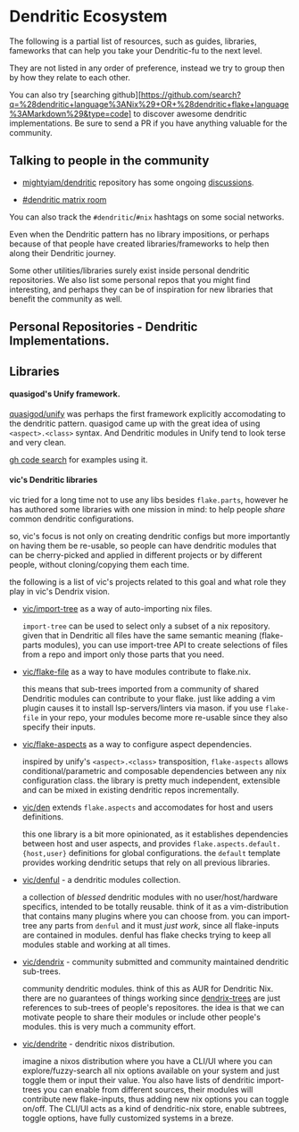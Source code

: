 # Dendritic Ecosystem

The following is a partial list of resources, such as guides, libraries, fameworks that can help you take your Dendritic-fu to the next level.

They are not listed in any order of preference, instead we try to group then by how they relate to each other.

You can also try [searching github][https://github.com/search?q=%28dendritic+language%3ANix%29+OR+%28dendritic+flake+language%3AMarkdown%29&type=code] to discover awesome dendritic implementations. Be sure to send a PR if you have anything valuable for the community.

## Talking to people in the community

- [mightyiam/dendritic](https://github.com/mightyiam/dendritic) repository has some ongoing [discussions](https://github.com/mightyiam/dendritic/discussions).

- [#dendritic matrix room](https://matrix.to/#/#dendritic:matrix.org)

You can also track the `#dendritic`/`#nix` hashtags on some social networks.

Even when the Dendritic pattern has no library impositions, or perhaps because of that
people have created libraries/frameworks to help then along their Dendritic journey.

Some other utilities/libraries surely exist inside personal dendritic repositories.
We also list some personal repos that you might find interesting, and perhaps they can
be of inspiration for new libraries that benefit the community as well.

## Personal Repositories - Dendritic Implementations.

## Libraries

#### quasigod's Unify framework.

[quasigod/unify](https://codeberg.org/quasigod/unify/) was perhaps the first framework explicitly accomodating to the dendritic pattern. quasigod came up with the great idea of using `<aspect>.<class>` syntax. And Dendritic modules in Unify tend to look terse and very clean.

[gh code search](https://github.com/search?q=quasigod%2Funify+language%3ANix+&type=code) for examples using it.

#### vic's Dendritic libraries

vic tried for a long time not to use any libs besides `flake.parts`, however he has authored
some libraries with one mission in mind: to help people _share_ common dendritic configurations.

so, vic's focus is not only on creating dendritic configs but more importantly on having them be re-usable,
so people can have dendritic modules that can be cherry-picked and applied in different projects or by different people, without cloning/copying them each time.

the following is a list of vic's projects related to this goal and what role they play in vic's Dendrix vision.

- [vic/import-tree](https://github.com/vic/import-tree) as a way of auto-importing nix files.

  `import-tree` can be used to select only a subset of a nix repository. given that in Dendritic all files
  have the same semantic meaning (flake-parts modules), you can use import-tree API to create selections of files
  from a repo and import only those parts that you need.

- [vic/flake-file](https://github.com/vic/flake-file) as a way to have modules contribute to flake.nix.

  this means that sub-trees imported from a community of shared Dendritic modules can contribute to your flake.
  just like adding a vim plugin causes it to install lsp-servers/linters via mason.
  if you use `flake-file` in your repo, your modules become more re-usable since they also specify their inputs.

- [vic/flake-aspects](https://github.com/vic/flake-aspects) as a way to configure aspect dependencies.

  inspired by unify's `<aspect>.<class>` transposition, `flake-aspects` allows conditional/parametric and composable dependencies between any nix configuration class. the library is pretty much independent, extensible and can be mixed in existing dendritic repos incrementally.

- [vic/den](https://github.com/vic/den) extends `flake.aspects` and accomodates for host and users definitions.

  this one library is a bit more opinionated, as it establishes dependencies between host and user aspects,
  and provides `flake.aspects.default.{host,user}` definitions for global configurations.
  the `default` template provides working dendritic setups that rely on all previous libraries.

- [vic/denful](https://github.com/vic/denful) - a dendritic modules collection.

  a collection of _blessed_ dendritic modules with no user/host/hardware specifics, intended to be totally reusable.
  think of it as a vim-distribution that contains many plugins where you can choose from.
  you can import-tree any parts from `denful` and it must _just work_, since all flake-inputs are contained in modules.
  denful has flake checks trying to keep all modules stable and working at all times.

- [vic/dendrix](https://github.com/vic/dendrix) - community submitted and community maintained dendritic sub-trees.

  community dendritic modules. think of this as AUR for Dendritic Nix. there are no guarantees of things working since
  [dendrix-trees](Dendrix-Trees.html) are just references to sub-trees of people's repositores. the idea is that we can motivate people to share their modules or include other people's modules. this is very much a community effort.

- [vic/dendrite](https://github.com/vic/dendrite) - dendritic nixos distribution.

  imagine a nixos distribution where you have a CLI/UI where you can explore/fuzzy-search all nix options available on your system and just toggle them or input their value. You also have lists of dendritic import-trees you can enable from different sources, their modules will contribute new flake-inputs, thus adding new nix options you can toggle on/off. The CLI/UI acts as a kind of dendritic-nix store, enable subtrees, toggle options, have fully customized systems in a breze.
